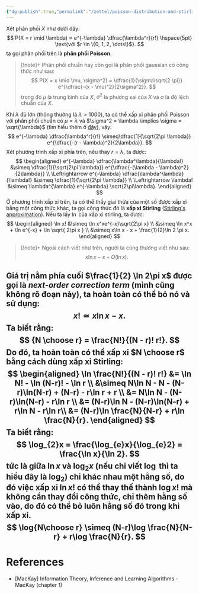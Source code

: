 ```yaml
---
{"dg-publish":true,"permalink":"/zettel/poisson-distribution-and-stirling-approximation/","noteIcon":"📝","created":"2024-04-25T17:21:15.075+07:00","updated":"2024-04-25T17:22:10.027+07:00"}
---
```


Xét phân phối $X$ như dưới đây:
$$
P(X = r \mid \lambda) = e^{-\lambda} \dfrac{\lambda^r}{r!} \hspace{5pt} \text{với $r \in \{0, 1, 2, \dots\}$}.
$$
ta gọi phân phối trên là **phân phối Poisson**.

>[!note]+
>Phân phối chuẩn hay còn gọi là phân phối gaussian có công thức như sau:
>$$
>P(X = x \mid \mu, \sigma^2) = \dfrac{1}{\sigma\sqrt{2 \pi}} e^{\dfrac{-(x - \mu)^2}{2\sigma^2}}.
>$$
>trong đó $\mu$ là trung bình của $X$, $\sigma^2$ là phương sai của $X$ và $\sigma$ là độ lệch chuẩn của $X$.

Khi $\lambda$ đủ lớn (thông thường là $\lambda > 1000$), ta có thể xấp xỉ phân phối Poisson với phân phối chuẩn có $\mu = \lambda$ và $\sigma^2 = \lambda \implies \sigma = \sqrt{\lambda}$ (tìm hiểu thêm ở [đây](https://stats.stackexchange.com/questions/83283/normal-approximation-to-the-poisson-distribution?rq=1)), vậy:
$$
e^{-\lambda} \dfrac{\lambda^r}{r!} \simeq\dfrac{1}{\sqrt{2\pi \lambda}} e^{\dfrac{-(r - \lambda)^2}{2\lambda}}.
$$
Xét phương trình xấp xỉ phía trên, nếu thay $r = \lambda$, ta được:
$$
\begin{aligned}
e^{-\lambda} \dfrac{\lambda^\lambda}{\lambda!} &\simeq \dfrac{1}{\sqrt{2\pi \lambda}} e^{\dfrac{-(\lambda - \lambda)^2}{2\lambda}} \\
\Leftrightarrow e^{-\lambda} \dfrac{\lambda^\lambda}{\lambda!} &\simeq \dfrac{1}{\sqrt{2\pi \lambda}} \\
\Leftrightarrow \lambda! &\simeq \lambda^{\lambda} e^{-\lambda} \sqrt{2\pi\lambda}.
\end{aligned}
$$
Ở phương trình xấp xỉ trên, ta có thể thấy giai thừa của một số được xấp xỉ bằng một công thức khác, ta gọi công thức đó là **xấp xỉ Stirling** ([Stirling's approximation](https://en.wikipedia.org/wiki/Stirling%27s_approximation)). Nếu ta lấy $\ln$ của xấp xỉ stirling, ta được:
$$
\begin{aligned}
\ln x! &\simeq \ln x^xe^{-x}\sqrt{2\pi x} \\
&\simeq \ln x^x  + \ln e^{-x} + \ln \sqrt{ 2\pi x } \\
&\simeq x\ln x - x + \frac{1}{2}\ln 2 \pi x.
\end{aligned}
$$
>[!note]+
>Ngoài cách viết như trên, người ta cũng thường viết như sau:
>$$
>x\ln x - x + O(\ln x).
>$$

Giá trị nằm phía cuối $\frac{1}{2} \ln 2\pi x$ được gọi là *next-order correction term* (mình cũng không rõ đoạn này), ta hoàn toàn có thể bỏ nó và sử dụng:
$$
x! \simeq x\ln x - x.
$$
Ta biết rằng:
$$
{N \choose r} = \frac{N!}{(N - r)! r!}.
$$
Do đó, ta hoàn toàn có thể xấp xỉ $N \choose r$ bằng cách dùng xấp xỉ Stirling:
$$
\begin{aligned}
\ln \frac{N!}{(N - r)! r!} &= \ln N! - \ln (N-r)! - \ln r \\
&\simeq N\ln N - N - (N-r)\ln(N-r) + (N-r) - r\ln r + r \\
&= N\ln N - (N-r)\ln(N-r) - r\ln r \\
&= (N-r)\ln N - (N-r)\ln(N-r) + r\ln N - r\ln r\\
&= (N-r)\ln \frac{N}{N-r} + r\ln \frac{N}{r}.
\end{aligned}
$$
Ta biết rằng:
$$
\log_{2}x = \frac{\log_{e}x}{\log_{e}2} = \frac{\ln x}{\ln 2}.
$$
tức là giữa $\ln x$ và $\log_{2} x$ (nếu chỉ viết $\log$ thì ta hiểu đây là $\log_{2}$) chỉ khác nhau một hằng số, do đó việc xấp xỉ $\ln x!$ có thể thay thế thành $\log x!$ mà không cần thay đổi công thức, chỉ thêm hằng số vào, do đó có thể bỏ luôn hằng số đó trong khi xấp xỉ.
$$
\log{N\choose r} \simeq (N-r)\log \frac{N}{N-r} + r\log \frac{N}{r}.
$$
---
# References

- [MacKay] Information Theory, Inference and Learning Algorithms - MacKay (chapter 1)